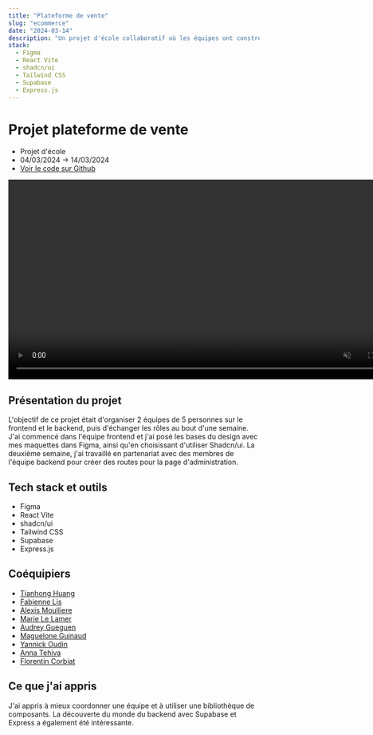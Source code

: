 ```yaml
---
title: "Plateforme de vente"
slug: "ecommerce"
date: "2024-03-14"
description: "Un projet d'école collaboratif où les équipes ont construit un site e-commerce complet. J'ai d'abord travaillé sur le design du frontend, puis je suis passé au backend."
stack:
  - Figma
  - React Vite
  - shadcn/ui
  - Tailwind CSS
  - Supabase
  - Express.js
---
```


# Projet plateforme de vente

- Projet d'école
- 04/03/2024 -> 14/03/2024
- [Voir le code sur Github](https://github.com/lemathurin/e-commerce-website)

<video width="800" height="auto" controls autoPlay muted loop>
  <source
    src="https://github.com/user-attachments/assets/54c1ef86-dd07-4247-8cda-a00c4a0eca00"
    type="video/mp4"
  />
</video>

## Présentation du projet

L'objectif de ce projet était d'organiser 2 équipes de 5 personnes sur le frontend et le backend, puis d'échanger les rôles au bout d'une semaine. J'ai commencé dans l'équipe frontend et j'ai posé les bases du design avec mes maquettes dans Figma, ainsi qu'en choisissant d'utiliser Shadcn/ui. La deuxième semaine, j'ai travaillé en partenariat avec des membres de l'équipe backend pour créer des routes pour la page d'administration.

## Tech stack et outils

- Figma
- React Vite
- shadcn/ui
- Tailwind CSS
- Supabase
- Express.js

## Coéquipiers

- [Tianhong Huang](https://github.com/Tianhong258)
- [Fabienne Lis](https://github.com/FabienneLIS)
- [Alexis Moulliere](https://github.com/realalexis)
- [Marie Le Lamer](https://github.com/MarieLeLamer)
- [Audrey Gueguen](https://github.com/AudreyGgn)
- [Maguelone Guinaud](https://github.com/magueloneguinaud)
- [Yannick Oudin](https://github.com/oudinyannick)
- [Anna Tehiva](https://github.com/annatehiva)
- [Florentin Corbiat](https://github.com/CorbiatFlorentin)

## Ce que j'ai appris

J'ai appris à mieux coordonner une équipe et à utiliser une bibliothèque de composants. La découverte du monde du backend avec Supabase et Express a également été intéressante.
